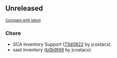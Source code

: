 <!-- insertion marker -->
## Unreleased

<small>[Compare with latest](https://github.com/cxpsemea/ts-inventory/compare/7a963650840f52d669c612f991f8bcef7d9aec8a...HEAD)</small>

### Chore

- SCA Inventory Support ([73d0822](https://github.com/cxpsemea/ts-inventory/commit/73d0822a5d75aae43ce67de7208c48c82e0743fa) by jcostacx).
- sast inventory ([b0b9f49](https://github.com/cxpsemea/ts-inventory/commit/b0b9f4915dff8cddcfd82df3987599dc7c2ead4e) by jcostacx).

<!-- insertion marker -->
